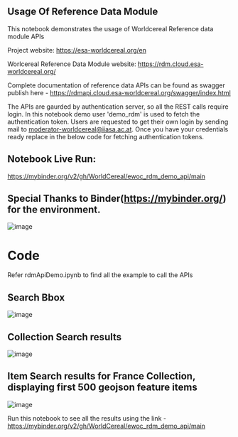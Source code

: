 
## Usage Of Reference Data Module

This notebook demonstrates the usage of Worldcereal Reference data module APIs

Project website: https://esa-worldcereal.org/en

Worlcereal Reference Data Module website: https://rdm.cloud.esa-worldcereal.org/

Complete documentation of reference data APIs can be found as swagger publish here - https://rdmapi.cloud.esa-worldcereal.org/swagger/index.html

The APIs are gaurded by authentication server, so all the REST calls require login. In this notebook demo user 'demo_rdm' is used to fetch the authentication token. Users are requested to get their own login by sending mail to moderator-worldcereal@iiasa.ac.at. Once you have your credentials ready replace in the below code for fetching authentication tokens.

## Notebook Live Run:
https://mybinder.org/v2/gh/WorldCereal/ewoc_rdm_demo_api/main

## Special Thanks to Binder(https://mybinder.org/) for the environment.
![image](https://user-images.githubusercontent.com/52455330/202429516-eaf62c01-b359-41be-8763-1a4a415bfe7d.png)


# Code
Refer rdmApiDemo.ipynb to find all the example to call the APIs 

## Search Bbox
![image](https://user-images.githubusercontent.com/52455330/202476397-6733a3eb-f34f-4a5d-8bae-14a7b0bbb25a.png)

## Collection Search results
![image](https://user-images.githubusercontent.com/52455330/202692129-3fe442b1-b817-4186-8330-3b70edf14e50.png)


## Item Search results for France Collection, displaying first 500 geojson feature items
![image](https://user-images.githubusercontent.com/52455330/202692255-fc5c0b19-a7bf-4b16-a4f7-73b15422a358.png)


Run this notebook to see all the results using the link - https://mybinder.org/v2/gh/WorldCereal/ewoc_rdm_demo_api/main



